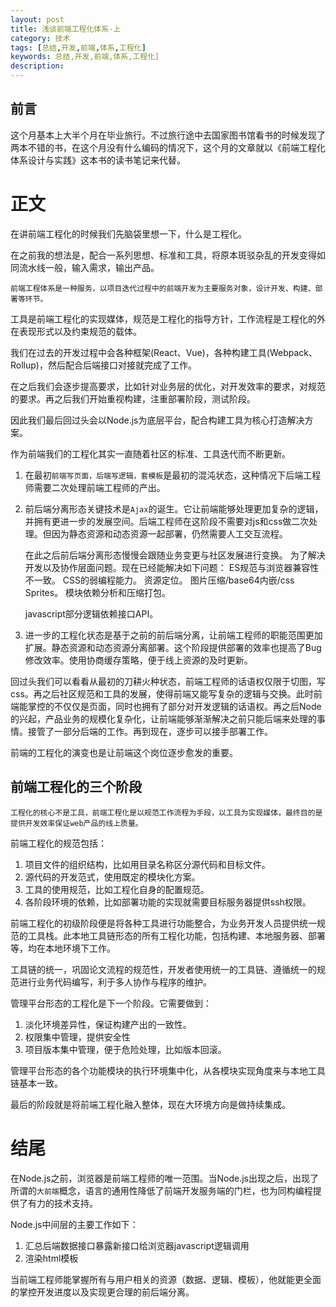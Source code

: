 ```yaml
---
layout: post
title: 浅谈前端工程化体系-上
category: 技术
tags: [总结,开发,前端,体系,工程化]
keywords: 总结,开发,前端,体系,工程化]
description: 
---
```


## 前言

这个月基本上大半个月在毕业旅行。不过旅行途中去国家图书馆看书的时候发现了两本不错的书，在这个月没有什么编码的情况下，这个月的文章就以《前端工程化体系设计与实践》这本书的读书笔记来代替。

# 正文

在讲前端工程化的时候我们先脑袋里想一下，什么是工程化。

在之前我的想法是，配合一系列思想、标准和工具，将原本斑驳杂乱的开发变得如同流水线一般，输入需求，输出产品。

`前端工程体系是一种服务，以项目迭代过程中的前端开发为主要服务对象，设计开发、构建、部署等环节。`

工具是前端工程化的实现媒体，规范是工程化的指导方针，工作流程是工程化的外在表现形式以及约束规范的载体。

我们在过去的开发过程中会各种框架(React、Vue)，各种构建工具(Webpack、Rollup)，然后配合后端接口对接就完成了工作。

在之后我们会逐步提高要求，比如针对业务层的优化，对开发效率的要求，对规范的要求。再之后我们开始重视构建，注重部署阶段，测试阶段。

因此我们最后回过头会以Node.js为底层平台，配合构建工具为核心打造解决方案。

作为前端我们的工程化其实一直随着社区的标准、工具迭代而不断更新。

1. 在最初`前端写页面，后端写逻辑，套模板`是最初的混沌状态，这种情况下后端工程师需要二次处理前端工程师的产出。
2. 前后端分离形态关键技术是`Ajax`的诞生。它让前端能够处理更加复杂的逻辑，并拥有更进一步的发展空间。后端工程师在这阶段不需要对js和css做二次处理。但因为静态资源和动态资源一起部署，仍然需要人工交互流程。
   
   在此之后前后端分离形态慢慢会跟随业务变更与社区发展进行变换。
   为了解决开发以及协作层面问题。现在已经能解决如下问题：
   ES规范与浏览器兼容性不一致。
   CSS的弱编程能力。
   资源定位。
   图片压缩/base64内嵌/css Sprites。
   模块依赖分析和压缩打包。

   javascript部分逻辑依赖接口API。
      
3. 进一步的工程化状态是基于之前的前后端分离，让前端工程师的职能范围更加扩展。静态资源和动态资源分离部署。这个阶段提供部署的效率也提高了Bug修改效率。使用协商缓存策略，便于线上资源的及时更新。

回过头我们可以看看从最初的刀耕火种状态，前端工程师的话语权仅限于切图，写css。再之后社区规范和工具的发展，使得前端又能写复杂的逻辑与交换。此时前端能掌控的不仅仅是页面，同时也拥有了部分对开发逻辑的话语权。再之后Node的兴起，产品业务的规模化复杂化，让前端能够渐渐解决之前只能后端来处理的事情。接管了一部分后端的工作。再到现在，逐步可以接手部署工作。

前端的工程化的演变也是让前端这个岗位逐步愈发的重要。

## 前端工程化的三个阶段

`工程化的核心不是工具，前端工程化是以规范工作流程为手段，以工具为实现媒体，最终目的是提供开发效率保证web产品的线上质量。`

前端工程化的规范包括：
1. 项目文件的组织结构，比如用目录名称区分源代码和目标文件。
2. 源代码的开发范式，使用既定的模块化方案。
3. 工具的使用规范，比如工程化自身的配置规范。
4. 各阶段环境的依赖，比如部署功能的实现就需要目标服务器提供ssh权限。

前端工程化的初级阶段便是将各种工具进行功能整合，为业务开发人员提供统一规范的工具栈。此本地工具链形态的所有工程化功能，包括构建、本地服务器、部署等，均在本地环境下工作。

工具链的统一，巩固论文流程的规范性，开发者使用统一的工具链、遵循统一的规范进行业务代码编写，利于多人协作与程序的维护。

管理平台形态的工程化是下一个阶段。它需要做到：

1. 淡化环境差异性，保证构建产出的一致性。
2. 权限集中管理，提供安全性
3. 项目版本集中管理，便于危险处理，比如版本回滚。

管理平台形态的各个功能模块的执行环境集中化，从各模块实现角度来与本地工具链基本一致。

最后的阶段就是将前端工程化融入整体，现在大环境方向是做持续集成。

# 结尾

在Node.js之前，浏览器是前端工程师的唯一范围。当Node.js出现之后，出现了所谓的`大前端`概念，语言的通用性降低了前端开发服务端的门栏，也为同构编程提供了有力的技术支持。

Node.js中间层的主要工作如下：

1. 汇总后端数据接口暴露新接口给浏览器javascript逻辑调用
2. 渲染html模板

当前端工程师能掌握所有与用户相关的资源（数据、逻辑、模板），他就能更全面的掌控开发进度以及实现更合理的前后端分离。


